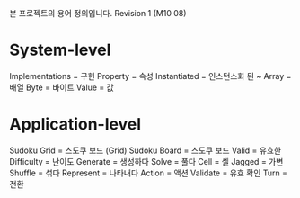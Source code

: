 본 프로젝트의 용어 정의입니다.
Revision 1 (M10 08)

System-level
============
Implementations = 구현
Property = 속성
Instantiated = 인스턴스화 된 ~
Array = 배열
Byte = 바이트
Value = 값

Application-level
=================
Sudoku Grid = 스도쿠 보드 (Grid)
Sudoku Board = 스도쿠 보드
Valid = 유효한
Difficulty = 난이도
Generate = 생성하다
Solve = 풀다
Cell = 셀
Jagged = 가변
Shuffle = 섞다
Represent = 나타내다
Action = 액션
Validate = 유효 확인
Turn = 전환
